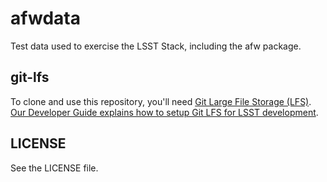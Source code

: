 afwdata
=======

Test data used to exercise the LSST Stack, including the afw package.


git-lfs
-------

To clone and use this repository, you'll need [Git Large File Storage (LFS)](https://git-lfs.github.com/). [Our Developer Guide explains how to setup Git LFS for LSST development](http://developer.lsst.io/en/latest/tools/git_lfs.html).


LICENSE
-------

See the LICENSE file.
